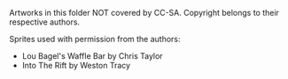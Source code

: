Artworks in this folder NOT covered by CC-SA. Copyright belongs to their respective authors. 

Sprites used with permission from the authors:

- Lou Bagel's Waffle Bar by Chris Taylor
- Into The Rift by Weston Tracy
